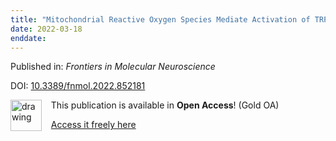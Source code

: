 ```yaml
---
title: "Mitochondrial Reactive Oxygen Species Mediate Activation of TRPV1 and Calcium Entry Following Peripheral Sensory Axotomy"
date: 2022-03-18
enddate:
---
```


Published in: *Frontiers in Molecular Neuroscience*

DOI: [10.3389/fnmol.2022.852181](https://doi.org/10.3389/fnmol.2022.852181)

<img src="https://upload.wikimedia.org/wikipedia/commons/thumb/7/77/Open_Access_logo_PLoS_transparent.svg/800px-Open_Access_logo_PLoS_transparent.svg.png" alt="drawing" width="50" align="left"/> &nbsp;&nbsp;&nbsp;This publication is available in **Open Access**! (Gold OA)

&nbsp;&nbsp;&nbsp;<a href="https://www.frontiersin.org/articles/10.3389/fnmol.2022.852181/pdf">Access it freely here</a>

